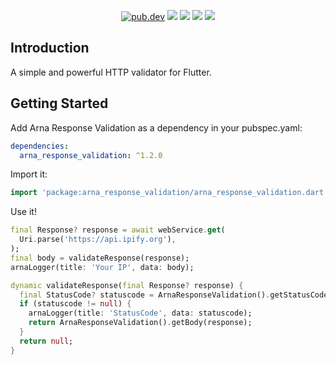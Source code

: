 <p align="center">
  <a href="https://pub.dartlang.org/packages/arna_response_validation"><img src="https://img.shields.io/pub/v/arna_response_validation.svg" alt="pub.dev"></a>
  <a href="https://github.com/MahanRahmati/"><img src="https://img.shields.io/badge/Maintainer-MahanRahmati-informational"></a>
  <a href="https://github.com/MahanRahmati/arna_response_validation/actions/workflows/pana_analysis.yml"><img src="https://github.com/MahanRahmati/arna_response_validation/actions/workflows/pana_analysis.yml/badge.svg"></a>
  <a href="https://github.com/MahanRahmati/arna_response_validation/actions/workflows/flutter_analysis.yml"><img src="https://github.com/MahanRahmati/arna_response_validation/actions/workflows/flutter_analysis.yml/badge.svg"></a>
  <img src="https://img.shields.io/github/license/MahanRahmati/arna_response_validation">
</p>

## Introduction

A simple and powerful HTTP validator for Flutter.

## Getting Started

Add Arna Response Validation as a dependency in your pubspec.yaml:

```yaml
dependencies:
  arna_response_validation: ^1.2.0
```

Import it:

```dart
import 'package:arna_response_validation/arna_response_validation.dart';
```

Use it!

```dart
final Response? response = await webService.get(
  Uri.parse('https://api.ipify.org'),
);
final body = validateResponse(response);
arnaLogger(title: 'Your IP', data: body);

dynamic validateResponse(final Response? response) {
  final StatusCode? statuscode = ArnaResponseValidation().getStatusCode(response);
  if (statuscode != null) {
    arnaLogger(title: 'StatusCode', data: statuscode);
    return ArnaResponseValidation().getBody(response);
  }
  return null;
}

```
